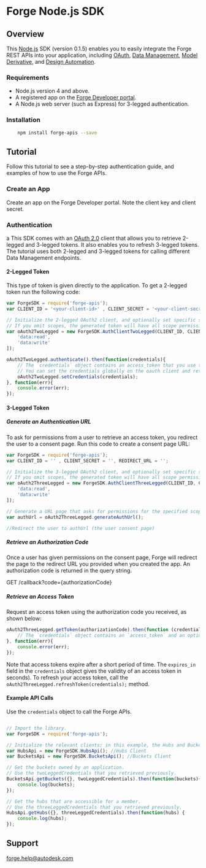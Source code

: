 # Forge Node.js SDK

## Overview
This <a href="https://nodejs.org/" target="_blank">Node.js</a> SDK (version 0.1.5) enables you to easily integrate the Forge REST APIs
into your application, including <a href="https://developer.autodesk.com/en/docs/oauth/v2/overview/" target="_blank">OAuth</a>, <a href="https://developer.autodesk.com/en/docs/data/v2/overview/" target="_blank">Data Management</a>,
<a href="https://developer.autodesk.com/en/docs/model-derivative/v2/overview/" target="_blank">Model Derivative</a>,
and <a href="https://developer.autodesk.com/en/docs/design-automation/v2/overview/" target="_blank">Design Automation</a>.

### Requirements
* Node.js version 4 and above.
* A registered app on the <a href="https://developer.autodesk.com/myapps" target="_blank">Forge Developer portal</a>.
* A Node.js web server (such as Express) for 3-legged authentication.


### Installation
```sh
    npm install forge-apis --save
```

## Tutorial
Follow this tutorial to see a step-by-step authentication guide, and examples of how to use the Forge APIs.

### Create an App
Create an app on the Forge Developer portal. Note the client key and client secret.

### Authentication
a
This SDK comes with an <a href="https://developer.autodesk.com/en/docs/oauth/v2/overview/" target="_blank">OAuth 2.0</a> client that allows you to retrieve 2-legged and 3-legged tokens. It also enables you to refresh 3-legged tokens. The tutorial uses both 2-legged and 3-legged tokens for calling different Data Management endpoints.

#### 2-Legged Token

This type of token is given directly to the application.
To get a 2-legged token run the following code:

``` JavaScript
var ForgeSDK = require('forge-apis');
var CLIENT_ID = '<your-client-id>' , CLIENT_SECRET = '<your-client-secret>';

// Initialize the 2-legged OAuth2 client, and optionally set specific scopes.
// If you omit scopes, the generated token will have all scope permissions.
var oAuth2TwoLegged = new ForgeSDK.AuthClientTwoLegged(CLIENT_ID, CLIENT_SECRET, [
    'data:read',
    'data:write'
]);

oAuth2TwoLegged.authenticate().then(function(credentials){
    // The `credentials` object contains an access_token that you use to call the endpoints.
    // You can set the credentials globally on the oauth client and retrieve them later on.
    oAuth2TwoLegged.setCredentials(credentials);
}, function(err){
    console.error(err);
});
```

#### 3-Legged Token
##### Generate an Authentication URL

To ask for permissions from a user to retrieve an access token, you
redirect the user to a consent page. Run this code to create a consent page URL:

``` JavaScript
var ForgeSDK = require('forge-apis');
var CLIENT_ID = '' , CLIENT_SECRET = '', REDIRECT_URL = '';

// Initialize the 3-legged OAuth2 client, and optionally set specific scopes.
// If you omit scopes, the generated token will have all scope permissions.
var oAuth2ThreeLegged = new ForgeSDK.AuthClientThreeLegged(CLIENT_ID, CLIENT_SECRET, REDIRECT_URL, [
    'data:read',
    'data:write'
]);

// Generate a URL page that asks for permissions for the specified scopes.
var authUrl = oAuth2ThreeLegged.generateAuthUrl();

//Redirect the user to authUrl (the user consent page)

```

##### Retrieve an Authorization Code

Once a user has given permissions on the consent page, Forge will redirect
the page to the redirect URL you provided when you created the app. An authorization code is returned in the query string.

GET /callback?code={authorizationCode}

##### Retrieve an Access Token

Request an access token using the authorization code you received, as shown below:

``` JavaScript
oAuth2ThreeLegged.getToken(authorizationCode).then(function (credentials) {
    // The `credentials` object contains an `access_token` and an optional `refresh_token` that you can use to call the endpoints.
}, function(err){
    console.error(err);
});
```

Note that access tokens expire after a short period of time. The `expires_in` field in the `credentials` object gives the validity of an access token in seconds). To refresh your access token, call the `oAuth2ThreeLegged.refreshToken(credentials);` method. 

#### Example API Calls

Use the `credentials` object to call the Forge APIs.

``` JavaScript

// Import the library.
var ForgeSDK = require('forge-apis');

// Initialize the relevant clients; in this example, the Hubs and Buckets clients (part of the Data Management API).
var HubsApi = new ForgeSDK.HubsApi(); //Hubs Client
var BucketsApi = new ForgeSDK.BucketsApi(); //Buckets Client

// Get the buckets owned by an application.
// Use the twoLeggedCredentials that you retrieved previously.
BucketsApi.getBuckets({}, twoLeggedCredentials).then(function(buckets){
    console.log(buckets);
});

// Get the hubs that are accessible for a member.
// Use the threeLeggedCredentials that you retrieved previously.
HubsApi.getHubs({}, threeLeggedCredentials).then(function(hubs) {
    console.log(hubs);
});

```

## Support

forge.help@autodesk.com
